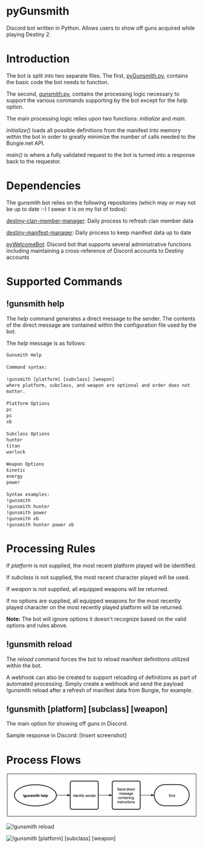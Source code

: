 # pyGunsmith
Discord bot written in Python. Allows users to show off guns acquired while playing Destiny 2.
# Introduction
The bot is split into two separate files. The first, [pyGunsmith.py](https://github.com/dad2cl3/pyGunsmith/blob/master/pyGunsmith.py), contains the basic code the bot needs to function.

The second, [gunsmith.py](https://github.com/dad2cl3/pyGunsmith/), contains the processing logic necessary to support the various commands supporting by the bot except for the *help* option.

The main processing logic relies upon two functions: *initialize* and *main*.

*initialize()* loads all possible definitions from the manifest into memory within the bot in order to greatly minimize the number of calls needed to the Bungie.net API.

*main()* is where a fully validated request to the bot is turned into a response back to the requestor.

# Dependencies
The gunsmith bot relies on the following repositories (which may or may not be up to date :-) I swear it is on my list of todos):

[destiny-clan-member-manager](https://github.com/dad2cl3/destiny-clan-member-manager): Daily process to refresh clan member data

[destiny-manifest-manager](https://github.com/dad2cl3/destiny-manifest-manager): Daily process to keep manifest data up to date

[pyWelcomeBot](https://github.com/dad2cl3/pyWelcomeBot): Discord bot that supports several administrative functions including maintaining a cross-reference of Discord accounts to Destiny accounts

# Supported Commands

## !gunsmith help
The *help* command generates a direct message to the sender. The contents of the direct message are contained within the configuration file used by the bot.

The *help* message is as follows:
```Add screenshot
Gunsmith Help

Command syntax:

!gunsmith [platform] [subclass] [weapon]
where platform, subclass, and weapon are optional and order does not matter.

Platform Options
pc
ps
xb

Subclass Options
hunter
titan
warlock

Weapon Options
kinetic
energy
power

Syntax examples:
!gunsmith
!gunsmith hunter
!gunsmith power
!gunsmith xb
!gunsmith hunter power xb
```
# Processing Rules

If *platform* is not supplied, the most recent platform played will be identified.

If *subclass* is not supplied, the most recent character played will be used.

If *weapon* is not supplied, all equipped weapons will be returned.

If no options are supplied, all equipped weapons for the most recently played character on the most recently played platform will be returned.

**Note:** The bot will ignore options it doesn't recognize based on the valid options and rules above.

## !gunsmith reload
The *reload* command forces the bot to reload manifest definitions utilized within the bot.

A webhook can also be created to support reloading of definitions as part of automated processing. Simply create a webhook and send the payload !gunsmith reload after a refresh of manifest data from Bungie, for example.

## !gunsmith [platform] [subclass] [weapon]
The main option for showing off guns in Discord.

Sample response in Discord:
[Insert screenshot]

# Process Flows

![!gunsmith help](https://github.com/dad2cl3/pyGunsmith/blob/master/doc/gunsmith-help.png)

![!gunsmith reload]()

![!gunsmith [platform] [subclass] [weapon]]()

